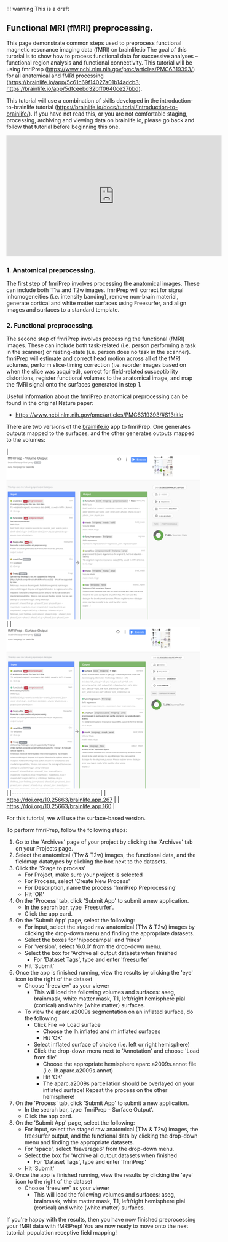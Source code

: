 !!! warning
    This is a draft

## Functional MRI (fMRI) preprocessing.

This page demonstrate common steps used to preprocess functional magnetic resonance imaging data (fMRI) on brainlife.io The goal of this turorial is to show how to process functional data for successive analyses – functional region analysis and functional connectivity. This tutorial will be using fmriPrep (https://www.ncbi.nlm.nih.gov/pmc/articles/PMC6319393/) for all anatomical and fMRI processing (https://brainlife.io/app/5c61c69f14027a01b14adcb3; https://brainlife.io/app/5dfceebd32bff0640ce27bbd).

This tutorial will use a combination of skills developed in the introduction-to-brainlife tutorial (https://brainlife.io/docs/tutorial/introduction-to-brainlife/). If you have not read this, or you are not comfortable staging, processing, archiving and viewing data on brainlife.io, please go back and follow that tutorial before beginning this one.

<iframe width="560" height="315" src="https://www.youtube.com/embed/hC0Ms3KWD8o" frameborder="0" allow="accelerometer; autoplay; encrypted-media; gyroscope; picture-in-picture" allowfullscreen></iframe>

### 1. Anatomical preprocessing.

The first step of fmriPrep involves processing the anatomical images. These can include both T1w and T2w images. fmriPrep will correct for signal inhomogeneities (i.e. intensity banding), remove non-brain material, generate cortical and white matter surfaces using Freesurfer, and align images and surfaces to a standard template. 

### 2. Functional preprocessing.

The second step of fmriPrep involves processing the functional (fMRI) images. These can include both task-related (i.e. person performing a task in the scanner) or resting-state (i.e. person does no task in the scanner). fmriPrep will estimate and correct head motion across all of the fMRI volumes, perform slice-timing correction (i.e. reorder images based on when the slice was acquired), correct for field-related susceptibility distortions, register functional volumes to the anatomical image, and map the fMRI signal onto the surfaces generated in step 1.

Useful information about the fmriPrep anatomical preprocessing can be found in the original Nature paper: 
  - https://www.ncbi.nlm.nih.gov/pmc/articles/PMC6319393/#S13title
  
There are two versions of the [brainlife.io](https://brainlife.io) app to fmriPrep. One generates outputs mapped to the surfaces, and the other generates outputs mapped to the volumes:

| ![fmriprep-volume](/docs/img/app-fmriprep-volume-header.png) |
| ![fmriprep-surface](/docs/img/app-fmriprep-surface-header.png) |
|------------------------------------|
| https://doi.org/10.25663/brainlife.app.267 |
| https://doi.org/10.25663/brainlife.app.160 |

For this tutorial, we will use the surface-based version.

To perform fmriPrep, follow the following steps:

1. Go to the 'Archives' page of your project by clicking the 'Archives' tab on your Projects page.
1. Select the anatomical (T1w & T2w) images, the functional data, and the fieldmap datatypes by clicking the box next to the datasets.
1. Click the 'Stage to process'
    * For Project, make sure your project is selected
    * For Process, select 'Create New Process'
    * For Description, name the process 'fmriPrep Preprocessing'
    * Hit 'OK'
1. On the 'Process' tab, click 'Submit App' to submit a new application.
    * In the search bar, type 'Freesurfer'.
    * Click the app card.
1. On the 'Submit App' page, select the following:
    * For input, select the staged raw anatomical (T1w & T2w) images by clicking the drop-down menu and finding the appropriate datasets.
    * Select the boxes for 'hippocampal' and 'hires'
    * For 'version', select '6.0.0' from the drop-down menu.
    * Select the box for 'Archive all output datasets when finished
        * For 'Dataset Tags', type and enter 'freesurfer'
    * Hit 'Submit'
1. Once the app is finished running, view the results by clicking the 'eye' icon to the right of the dataset
    * Choose 'freeview' as your viewer
        * This will load the following volumes and surfaces: aseg, brainmask, white matter mask, T1, left/right hemisphere pial (cortical) and white (white matter) surfaces.
    * To view the aparc.a2009s segmentation on an inflated surface, do the following:
        * Click File --> Load surface
            * Choose the lh.inflated and rh.inflated surfaces
            * Hit 'OK'
        * Select inflated surface of choice (i.e. left or right hemisphere)
        * Click the drop-down menu next to 'Annotation' and choose 'Load from file'
            * Choose the appropriate hemisphere aparc.a2009s.annot file (i.e. lh.aparc.a2009s.annot)
            * Hit 'OK'
            * The aparc.a2009s parcellation should be overlayed on your inflated surface! Repeat the process on the other hemisphere!
1. On the 'Process' tab, click 'Submit App' to submit a new application.
    * In the search bar, type 'fmriPrep - Surface Output'.
    * Click the app card.
1. On the 'Submit App' page, select the following:
    * For input, select the staged raw anatomical (T1w & T2w) images, the freesurfer output, and the functional data by clicking the drop-down menu and finding the appropriate datasets.
    * For 'space', select 'fsaverage6' from the drop-down menu.
    * Select the box for 'Archive all output datasets when finished
        * For 'Dataset Tags', type and enter 'fmriPrep'
    * Hit 'Submit'
1. Once the app is finished running, view the results by clicking the 'eye' icon to the right of the dataset
    * Choose 'freeview' as your viewer
        * This will load the following volumes and surfaces: aseg, brainmask, white matter mask, T1, left/right hemisphere pial (cortical) and white (white matter) surfaces.

If you're happy with the results, then you have now finished preprocessing your fMRI data with fMRIPrep! You are now ready to move onto the next tutorial: population receptive field mapping!
